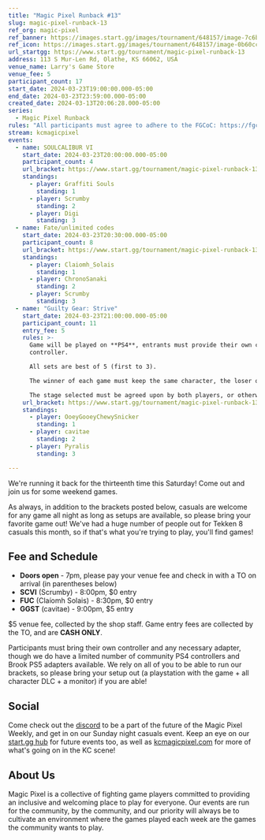 ```yaml
---
title: "Magic Pixel Runback #13"
slug: magic-pixel-runback-13
ref_org: magic-pixel
ref_banner: https://images.start.gg/images/tournament/648157/image-7c6bb35b947204cdc3a5f9ea85eec443.png?ehk=C%2FScgykeX0v2je2pnLumbGlhIhajng7pwP2WbBdPXMc%3D&ehkOptimized=UbvXURaA8so4s5cqK9fGD1bgbTeIWgu0%2B2JdFiYMavk%3D
ref_icon: https://images.start.gg/images/tournament/648157/image-0b60cc256115680fd62a5668e1482acf.png?ehk=9jAK04utzeDkY7RJX9jEA1yHfVtH14DD3yP5Tlh14mU%3D&ehkOptimized=HX%2F40lkwytugbza%2FopIYNTHOX%2FBdwynRZUe9Ql9HvAg%3D
url_startgg: https://www.start.gg/tournament/magic-pixel-runback-13
address: 113 S Mur-Len Rd, Olathe, KS 66062, USA
venue_name: Larry's Game Store
venue_fee: 5
participant_count: 17
start_date: 2024-03-23T19:00:00.000-05:00
end_date: 2024-03-23T23:59:00.000-05:00
created_date: 2024-03-13T20:06:28.000-05:00
series:
  - Magic Pixel Runback
rules: "All participants must agree to adhere to the FGCoC: https://fgcoc.com/"
stream: kcmagicpixel
events:
  - name: SOULCALIBUR VI
    start_date: 2024-03-23T20:00:00.000-05:00
    participant_count: 4
    url_bracket: https://www.start.gg/tournament/magic-pixel-runback-13/events/soulcalibur-vi/brackets/1608802/2405524
    standings:
      - player: Graffiti Souls
        standing: 1
      - player: Scrumby
        standing: 2
      - player: Digi
        standing: 3
  - name: Fate/unlimited codes
    start_date: 2024-03-23T20:30:00.000-05:00
    participant_count: 8
    url_bracket: https://www.start.gg/tournament/magic-pixel-runback-13/events/fate-unlimited-codes/brackets/1608807/2405529
    standings:
      - player: Claiomh_Solais
        standing: 1
      - player: ChronoSanaki
        standing: 2
      - player: Scrumby
        standing: 3
  - name: "Guilty Gear: Strive"
    start_date: 2024-03-23T21:00:00.000-05:00
    participant_count: 11
    entry_fee: 5
    rules: >-
      Game will be played on **PS4**, entrants must provide their own compatible
      controller.  

      All sets are best of 5 (first to 3).  

      The winner of each game must keep the same character, the loser of that game may switch characters.  

      The stage selected must be agreed upon by both players, or otherwise selected at random.
    url_bracket: https://www.start.gg/tournament/magic-pixel-runback-13/events/guilty-gear-strive/brackets/1608801/2405523
    standings:
      - player: OoeyGooeyChewySnicker
        standing: 1
      - player: cavitae
        standing: 2
      - player: Pyralis
        standing: 3

---
```


We're running it back for the thirteenth time this Saturday! Come out and join us for some weekend games.

As always, in addition to the brackets posted below, casuals are welcome for any game all night as long as setups are available, so please bring your favorite game out! We've had a huge number of people out for Tekken 8 casuals this month, so if that's what you're trying to play, you'll find games!

## Fee and Schedule

- **Doors open** - 7pm, please pay your venue fee and check in with a TO on arrival (in parentheses below)
- **SCVI** (Scrumby) - 8:00pm, $0 entry
- **FUC** (Claíomh Solais) - 8:30pm, $0 entry
- **GGST** (cavitae) - 9:00pm, $5 entry

$5 venue fee, collected by the shop staff. Game entry fees are collected by the TO, and are **CASH ONLY**. 

Participants must bring their own controller and any necessary adapter, though we do have a limited number of community PS4 controllers and Brook PS5 adapters available. We rely on all of you to be able to run our brackets, so please bring your setup out (a playstation with the game + all character DLC + a monitor) if you are able!  

## Social
Come check out the [discord](https://discord.gg/jkmn6CVrrQ) to be a part of the future of the Magic Pixel Weekly, and get in on our Sunday night casuals event. Keep an eye on our [start.gg hub](https://www.start.gg/hub/magic-pixel) for future events too, as well as [kcmagicpixel.com](https://kcmagicpixel.com) for more of what's going on in the KC scene!

## About Us

Magic Pixel is a collective of fighting game players committed to providing an inclusive and welcoming place to play for everyone. Our events are run for the community, by the community, and our priority will always be to cultivate an environment where the games played each week are the games the community wants to play.
  